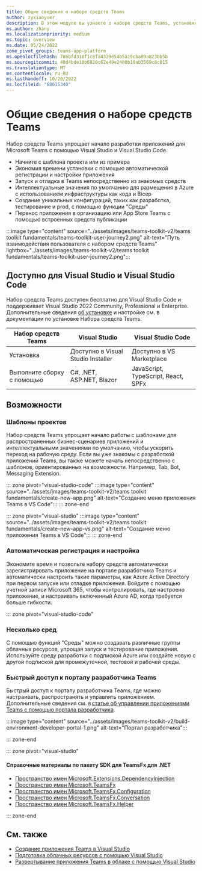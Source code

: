 ```yaml
---
title: Общие сведения о наборе средств Teams
author: zyxiaoyuer
description: В этом модуле вы узнаете о наборе средств Teams, установке набора средств Teams и пути взаимодействия пользователя с Набором средств Teams
ms.author: zhany
ms.localizationpriority: medium
ms.topic: overview
ms.date: 05/24/2022
zone_pivot_groups: teams-app-platform
ms.openlocfilehash: 786bfd318f1cefa4329e54b5a19cba89a823bb5b
ms.sourcegitcommit: 40d4bde10b6820c62e49e2400b10ab3569c8c815
ms.translationtype: MT
ms.contentlocale: ru-RU
ms.lasthandoff: 10/20/2022
ms.locfileid: "68615340"
---
```

# <a name="teams-toolkit-overview"></a>Общие сведения о наборе средств Teams

Набор средств Teams упрощает начало разработки приложений для Microsoft Teams с помощью Visual Studio и Visual Studio Code.

* Начните с шаблона проекта или из примера
* Экономия времени установки с помощью автоматической регистрации и настройки приложения
* Запуск и отладка в Teams непосредственно из знакомых средств
* Интеллектуальные значения по умолчанию для размещения в Azure с использованием инфраструктуры как кода и Bicep
* Создание уникальных конфигураций, таких как разработка, тестирование и prod, с помощью функции "Среды"
* Перенос приложения в организацию или App Store Teams с помощью встроенных средств публикации

:::image type="content" source="../assets/images/teams-toolkit-v2/teams toolkit fundamentals/teams-toolkit-user-journey2.png" alt-text="Путь взаимодействия пользователя с набором средств Teams" lightbox="../assets/images/teams-toolkit-v2/teams toolkit fundamentals/teams-toolkit-user-journey2.png":::

## <a name="available-for-visual-studio-and-visual-studio-code"></a>Доступно для Visual Studio и Visual Studio Code

Набор средств Teams доступен бесплатно для Visual Studio Code и поддерживает Visual Studio 2022 Community, Professional и Enterprise. Дополнительные сведения [об установке](./install-Teams-Toolkit.md) и настройке см. в документации по установке Набора средств Teams.

| Набор средств Teams | Visual Studio | Visual Studio Code |
| - | ------------- | ------------------ |
| Установка | Доступно в Visual Studio Installer | Доступно в VS Marketplace |
| Выполните сборку с помощью | C#, .NET, ASP.NET, Blazor | JavaScript, TypeScript, React, SPFx |

## <a name="features"></a>Возможности

### <a name="project-templates"></a>Шаблоны проектов

Набор средств Teams упрощает начало работы с шаблонами для распространенных бизнес-сценариев приложений и интеллектуальными значениями по умолчанию, чтобы ускорить переход на рабочую среду. Если вы уже знакомы с разработкой приложений Teams, вы также можете начать непосредственно с шаблонов, ориентированных на возможности. Например, Tab, Bot, Messaging Extension.

::: zone pivot="visual-studio-code"
:::image type="content" source="../assets/images/teams-toolkit-v2/teams toolkit fundamentals/create-new-app.png" alt-text="Создание меню приложения Teams в VS Code":::
::: zone-end

::: zone pivot="visual-studio"
:::image type="content" source="../assets/images/teams-toolkit-v2/teams toolkit fundamentals/create-new-app-vs.png" alt-text="Создание меню приложения Teams в VS Code":::
::: zone-end

### <a name="automatic-registration-and-configuration"></a>Автоматическая регистрация и настройка

Экономите время и позвольте набору средств автоматически зарегистрировать приложение на портале разработчика Teams и автоматически настроить такие параметры, как Azure Active Directory при первом запуске или отладке приложения. Войдите с помощью учетной записи Microsoft 365, чтобы контролировать, где настроено приложение, и настраивать включенный Azure AD, когда требуется больше гибкости.

::: zone pivot="visual-studio-code"

### <a name="multiple-environments"></a>Несколько сред

С помощью функций "Среды" можно создавать различные группы облачных ресурсов, упрощая запуск и тестирование приложения. Используйте среду разработки с подпиской Azure или создайте новую с другой подпиской для промежуточной, тестовой и рабочей среды.

### <a name="quick-access-to-teams-developer-portal"></a>Быстрый доступ к порталу разработчика Teams

Быстрый доступ к порталу разработчика Teams, где можно настраивать, распространять и управлять приложением. Дополнительные сведения см. в [статье об управлении приложениями Teams с помощью портала разработчика](../concepts/build-and-test/manage-your-apps-in-developer-portal.md).

:::image type="content" source="../assets/images/teams-toolkit-v2/build-environment-developer-portal-1.png" alt-text="Портал разработчика":::

::: zone-end

::: zone pivot="visual-studio"

#### <a name="teamsfx-net-sdk-reference-docs"></a>Справочные материалы по пакету SDK для TeamsFx для .NET

* [Пространство имен Microsoft.Extensions.DependencyInjection](/../dotnet/api/Microsoft.Extensions.DependencyInjection)
* [Пространство имен Microsoft.TeamsFx](/../dotnet/api/Microsoft.TeamsFx)
* [Пространство имен Microsoft.TeamsFx.Configuration](/../dotnet/api/Microsoft.TeamsFx.Configuration)
* [Пространство имен Microsoft.TeamsFx.Conversation](/../dotnet/api/Microsoft.TeamsFx.Conversation)
* [Пространство имен Microsoft.TeamsFx.Helper](/../dotnet/api/Microsoft.TeamsFx.Helper)

::: zone-end

## <a name="see-also"></a>См. также

* [Создание приложения Teams в Visual Studio](create-new-teams-app-for-Visual-Studio.md)
* [Подготовка облачных ресурсов с помощью Visual Studio](provision-cloud-resources.md)
* [Развертывание приложения Teams в облаке с помощью Visual Studio](deploy-teams-app.md)
